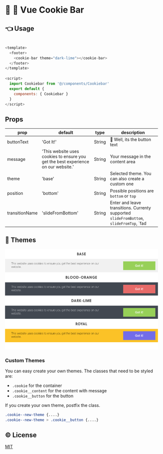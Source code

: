 # 🍪 👮 Vue Cookie Bar

## 👈 Usage

```javascript

<template>
  <footer>
    <cookie-bar theme="dark-lime"></cookie-bar>
  </footer>
</template>

<script>
  import Cookiebar from '@/components/Cookiebar'
  export default {
    components: { Cookiebar }
  }
</script>
```

## Props
| prop | default | type | description
|---|---|---|---|
| buttonText | 'Got It!' | String | 🔘 Well, its the button text
| message | 'This website uses cookies to ensure you get the best experience on our website.' | String | Your message in the content area
| theme | 'base' | String | Selected theme. You can also create a custom one
| position | 'bottom' | String | Possible positions are `bottom` or `top`
| transitionName | 'slideFromBottom' | String | Enter and leave transitions. Currenty supported `slideFromBottom`, `slideFromTop`, `fad

## 💅 Themes

![Cookie Bar Themes](../../static/images/cookie-bar-themes.png)

### Custom Themes
You can easy create your own themes. The classes that need to be styled are:

- `.cookie` for the container
- `.cookie__content` for the content with message
- `.cookie__button` for the button

If you create your own theme, postfix the class.

```css
.cookie--new-theme {....}
.cookie--new-theme > .cookie__button {....}
```


## :copyright: License

[MIT](http://opensource.org/licenses/MIT)